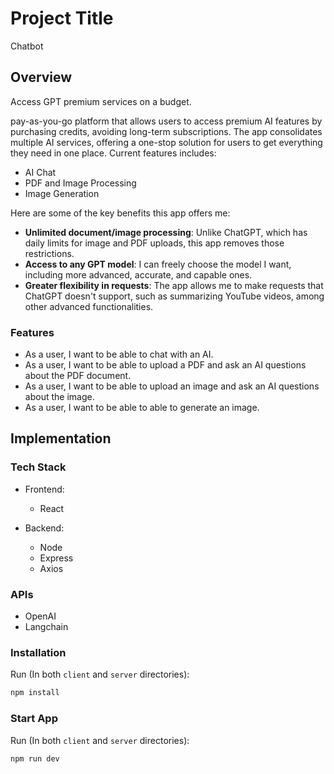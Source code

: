 # Project Title
Chatbot

## Overview

Access GPT premium services on a budget.

pay-as-you-go platform that allows users to access premium AI features by purchasing credits, avoiding long-term subscriptions. The app consolidates multiple AI services, offering a one-stop solution for users to get everything they need in one place.
Current features includes:
- AI Chat
- PDF and Image Processing 
- Image Generation

Here are some of the key benefits this app offers me:

- **Unlimited document/image processing**: Unlike ChatGPT, which has daily limits for image and PDF uploads, this app removes those restrictions.
- **Access to any GPT model**: I can freely choose the model I want, including more advanced, accurate, and capable ones.
- **Greater flexibility in requests**: The app allows me to make requests that ChatGPT doesn't support, such as summarizing YouTube videos, among other advanced functionalities.


### Features

- As a user, I want to be able to chat with an AI.
- As a user, I want to be able to upload a PDF and ask an AI questions about the PDF document.
- As a user, I want to be able to upload an image and ask an AI questions about the image.
- As a user, I want to be able to able to generate an image. 

## Implementation

### Tech Stack

- Frontend:
    - React

- Backend:
    - Node
    - Express
    - Axios


### APIs

- OpenAI
- Langchain

### Installation

Run (In both `client` and `server` directories):

```bash
npm install
```

### Start App

Run (In both `client` and `server` directories):

```bash
npm run dev
```